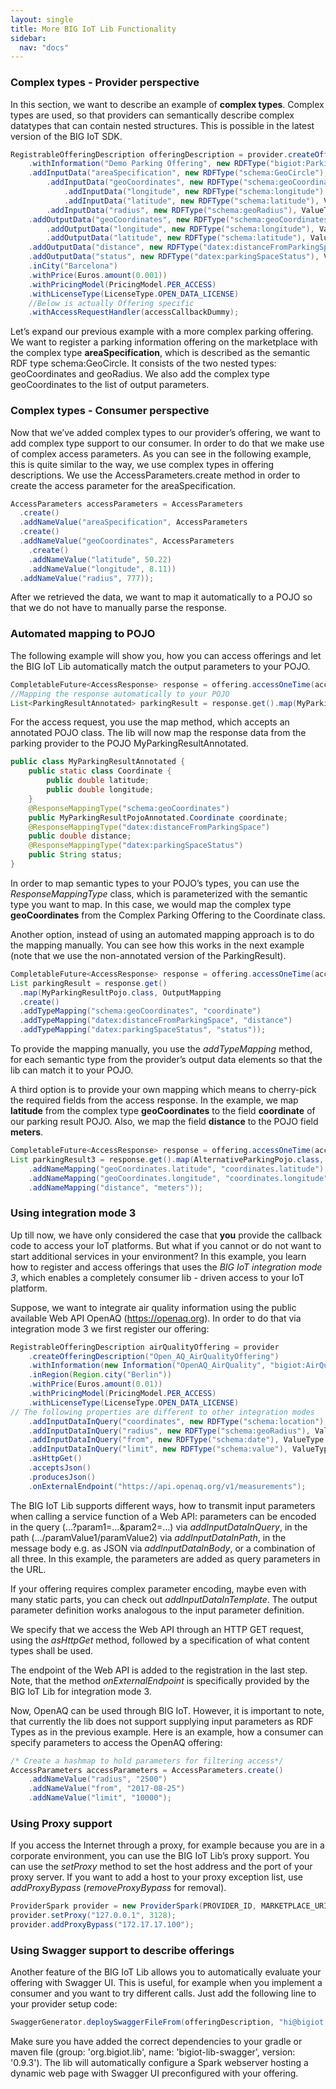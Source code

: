 ```yaml
---
layout: single
title: More BIG IoT Lib Functionality
sidebar: 
  nav: "docs"
---
```


### Complex types - Provider perspective
In this section, we want to describe an example of **complex types**. Complex types are used, so that providers can semantically describe complex datatypes that can contain nested structures. This is possible in the latest version of the BIG IoT SDK.

```java
RegistrableOfferingDescription offeringDescription = provider.createOfferingDescription("parkingSpotFinder")
	.withInformation("Demo Parking Offering", new RDFType("bigiot:Parking"))
	.addInputData("areaSpecification", new RDFType("schema:GeoCircle"), IOData.createMembers()
		.addInputData("geoCoordinates", new RDFType("schema:geoCoordinates"), IOData.createMembers()
			.addInputData("longitude", new RDFType("schema:longitude"), ValueType.NUMBER)
			.addInputData("latitude", new RDFType("schema:latitude"), ValueType.NUMBER))
		.addInputData("radius", new RDFType("schema:geoRadius"), ValueType.NUMBER))
	.addOutputData("geoCoordinates", new RDFType("schema:geoCoordinates"), IOData.createMembers()
		.addOutputData("longitude", new RDFType("schema:longitude"), ValueType.NUMBER)
		.addOutputData("latitude", new RDFType("schema:latitude"), ValueType.NUMBER))
	.addOutputData("distance", new RDFType("datex:distanceFromParkingSpace"), ValueType.NUMBER)
	.addOutputData("status", new RDFType("datex:parkingSpaceStatus"), ValueType.TEXT)
	.inCity("Barcelona")
	.withPrice(Euros.amount(0.001))
	.withPricingModel(PricingModel.PER_ACCESS)
	.withLicenseType(LicenseType.OPEN_DATA_LICENSE) 
	//Below is actually Offering specific	
	.withAccessRequestHandler(accessCallbackDummy);
```

Let’s expand our previous example with a more complex parking offering. We want to register a parking information offering on the marketplace with the complex type **areaSpecification**, which is described as the semantic RDF type schema:GeoCircle. It consists of the two nested types: geoCoordinates and geoRadius.
We also add the complex type geoCoordinates to the list of output parameters.  

### Complex types - Consumer perspective
Now that we’ve added complex types to our provider’s offering, we want to add complex type support to our consumer. In order to do that we make use of complex access parameters. 
As you can see in the following example, this is quite similar to the way, we use complex types in offering descriptions. We use the AccessParameters.create method in order to create the access parameter for the areaSpecification. 

```java
AccessParameters accessParameters = AccessParameters
  .create()
  .addNameValue("areaSpecification", AccessParameters
  .create()
  .addNameValue("geoCoordinates", AccessParameters
    .create()
    .addNameValue("latitude", 50.22)
    .addNameValue("longitude", 8.11))
  .addNameValue("radius", 777));
```
After we retrieved the data, we want to map it automatically to a POJO so that we do not have to manually parse the response.

### Automated mapping to POJO

The following example will show you, how you can access offerings and let the BIG IoT Lib automatically match the output parameters to your POJO.

```java
CompletableFuture<AccessResponse> response = offering.accessOneTime(accessParameters);
//Mapping the response automatically to your POJO
List<ParkingResultAnnotated> parkingResult = response.get().map(MyParkingResultPojoAnnotated.class);
```

For the access request, you use the map method, which accepts an annotated POJO class. The lib will now map the response data from the parking provider to the POJO MyParkingResultAnnotated. 

```java
public class MyParkingResultAnnotated {
	public static class Coordinate {
		public double latitude;
		public double longitude;
	}
	@ResponseMappingType("schema:geoCoordinates")
	public MyParkingResultPojoAnnotated.Coordinate coordinate;
	@ResponseMappingType("datex:distanceFromParkingSpace")
	public double distance;
	@ResponseMappingType("datex:parkingSpaceStatus")
	public String status;	
}
```

In order to map semantic types to your POJO’s types, you can use the *ResponseMappingType* class, which is parameterized with the semantic type you want to map. In this case, we would map the complex type **geoCoordinates** from the Complex Parking Offering to the Coordinate class.  

Another option, instead of using an automated mapping approach is to do the mapping manually. You can see how this works in the next example (note that we use the non-annotated version of the ParkingResult).

```java
CompletableFuture<AccessResponse> response = offering.accessOneTime(accessParameters);
List parkingResult = response.get()
  .map(MyParkingResultPojo.class, OutputMapping
  .create()
  .addTypeMapping("schema:geoCoordinates", "coordinate")
  .addTypeMapping("datex:distanceFromParkingSpace", "distance")
  .addTypeMapping("datex:parkingSpaceStatus", "status"));
```

To provide the mapping manually, you use the *addTypeMapping* method, for each semantic type from the provider’s output data elements so that the lib can match it to your POJO.  

A third option is to provide your own mapping which means to cherry-pick the required fields from the access response. In the example, we map **latitude** from the complex type **geoCoordinates** to the field **coordinate** of our parking result POJO. Also, we map the field **distance** to the POJO field **meters**.

```java
CompletableFuture<AccessResponse> response = offering.accessOneTime(accessParameters);
List parkingResult3 = response.get().map(AlternativeParkingPojo.class, OutputMapping.create()
	.addNameMapping("geoCoordinates.latitude", "coordinates.latitude")
	.addNameMapping("geoCoordinates.longitude", "coordinates.longitude")
	.addNameMapping("distance", "meters"));
```

### Using integration mode 3
Up till now, we have only considered the case that **you** provide the callback code to access your IoT platforms. But what if you cannot or do not want to start additional services in your environment? In this example, you learn how to register and access offerings that uses the *BIG IoT integration mode 3*, which enables a completely consumer lib - driven access to your IoT platform. 

Suppose, we want to integrate air quality information using the public available Web API OpenAQ (https://openaq.org). In order to do that via integration mode 3 we first register our offering:

```java
RegistrableOfferingDescription airQualityOffering = provider
	.createOfferingDescription("Open_AQ_AirQualityOffering")
	.withInformation(new Information("OpenAQ_AirQuality", "bigiot:AirQuality"))
	.inRegion(Region.city("Berlin"))
	.withPrice(Euros.amount(0.01))
	.withPricingModel(PricingModel.PER_ACCESS)
	.withLicenseType(LicenseType.OPEN_DATA_LICENSE) 
// The following properties are different to other integration modes
	.addInputDataInQuery("coordinates", new RDFType("schema:location"), ValueType.TEXT)
	.addInputDataInQuery("radius", new RDFType("schema:geoRadius"), ValueType.TEXT)
	.addInputDataInQuery("from", new RDFType("schema:date"), ValueType.TEXT)
	.addInputDataInQuery("limit", new RDFType("schema:value"), ValueType.NUMBER)
	.asHttpGet()
	.acceptsJson()
	.producesJson()
	.onExternalEndpoint("https://api.openaq.org/v1/measurements");

```
The BIG IoT Lib supports different ways, how to transmit input parameters when calling a service function of a Web API: parameters can be encoded in the query (...?param1=…&param2=…) via *addInputDataInQuery*, in the path (…/paramValue1/paramValue2) via *addInputDataInPath*, in the message body e.g. as JSON via *addInputDataInBody*, or a combination of all three. 
In this example, the parameters are added as query parameters in the URL. 

If your offering requires complex parameter encoding, maybe even with many static parts, you can check out *addInputDataInTemplate*. 
The output parameter definition works analogous to the input parameter definition. 

We specify that we access the Web API through an HTTP GET request, using the *asHttpGet* method, followed by a specification of what content types shall be used. 

The endpoint of the Web API is added to the registration in the last step. Note, that the method *onExternalEndpoint* is specifically provided by the BIG IoT Lib for integration mode 3. 

Now, OpenAQ can be used through BIG IoT. However, it is important to note, that currently the lib does not support supplying input parameters as RDF Types as in the previous example. Here is an example, how a consumer can specify parameters to access the OpenAQ offering: 

```java
/* Create a hashmap to hold parameters for filtering access*/
AccessParameters accessParameters = AccessParameters.create()
	.addNameValue("radius", "2500")
	.addNameValue("from", "2017-08-25")
	.addNameValue("limit", "10000");
```

### Using Proxy support

If you access the Internet through a proxy, for example because you are in a corporate environment, you can use the BIG IoT Lib’s proxy support. You can use the *setProxy* method to set the host address and the port of your proxy server. If you want to add a host to your proxy exception list, use *addProxyBypass* (*removeProxyBypass* for removal). 

```java
ProviderSpark provider = new ProviderSpark(PROVIDER_ID, MARKETPLACE_URI, "localhost", 9002);
provider.setProxy("127.0.0.1", 3128);
provider.addProxyBypass("172.17.17.100");
```

### Using Swagger support to describe offerings

Another feature of the BIG IoT Lib allows you to automatically evaluate your offering with Swagger UI. This is useful, for example when you implement a consumer and you want to try different calls. Just add the following line to your provider setup code:

```java
SwaggerGenerator.deploySwaggerFileFrom(offeringDescription, "hi@bigiot.org");
```
Make sure you have added the correct dependencies to your gradle or maven file (group: 'org.bigiot.lib', name: 'bigiot-lib-swagger', version: '0.9.3'). The lib will automatically configure a Spark webserver hosting a dynamic web page with Swagger UI preconfigured with your offering.

